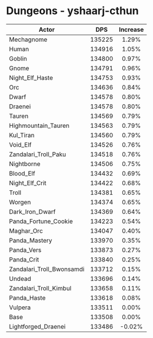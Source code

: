 # Dungeons - yshaarj-cthun
| Actor | DPS | Increase |
|---|:---:|:---:|
|Mechagnome|135225|1.29%|
|Human|134916|1.05%|
|Goblin|134800|0.97%|
|Gnome|134791|0.96%|
|Night_Elf_Haste|134753|0.93%|
|Orc|134636|0.84%|
|Dwarf|134578|0.80%|
|Draenei|134578|0.80%|
|Tauren|134569|0.79%|
|Highmountain_Tauren|134563|0.79%|
|Kul_Tiran|134560|0.79%|
|Void_Elf|134526|0.76%|
|Zandalari_Troll_Paku|134518|0.76%|
|Nightborne|134506|0.75%|
|Blood_Elf|134432|0.69%|
|Night_Elf_Crit|134422|0.68%|
|Troll|134381|0.65%|
|Worgen|134374|0.65%|
|Dark_Iron_Dwarf|134369|0.64%|
|Panda_Fortune_Cookie|134223|0.54%|
|Maghar_Orc|134047|0.40%|
|Panda_Mastery|133970|0.35%|
|Panda_Vers|133873|0.27%|
|Panda_Crit|133840|0.25%|
|Zandalari_Troll_Bwonsamdi|133712|0.15%|
|Undead|133696|0.14%|
|Zandalari_Troll_Kimbul|133658|0.11%|
|Panda_Haste|133618|0.08%|
|Vulpera|133511|0.00%|
|Base|133508|0.00%|
|Lightforged_Draenei|133486|-0.02%|
